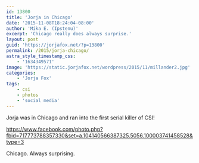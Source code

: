 ```yaml
---
id: 13800
title: 'Jorja in Chicago'
date: '2015-11-08T18:24:04-08:00'
author: 'Mika E. (Ipstenu)'
excerpt: 'Chicago really does always surprise.'
layout: post
guid: 'https://jorjafox.net/?p=13800'
permalink: /2015/jorja-chicago/
astra_style_timestamp_css:
    - '1634349571'
image: 'https://static.jorjafox.net/wordpress/2015/11/millander2.jpg'
categories:
    - 'Jorja Fox'
tags:
    - csi
    - photos
    - 'social media'
---
```


Jorja was in Chicago and ran into the first serial killer of CSI!

https://www.facebook.com/photo.php?fbid=717773788357330&set=a.104140566387325.5056.100003741458528&type=3

Chicago. Always surprising.